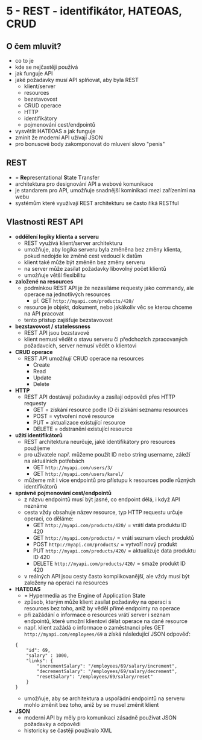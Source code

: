 # 5 - REST - identifikátor, HATEOAS, CRUD
## O čem mluvit?
- co to je
- kde se nejčastěji používá
- jak funguje API
- jaké požadavky musí API splňovat, aby byla REST
	- klient/server
	- resources
	- bezstavovost
	- CRUD operace
	- HTTP
	- identifikátory
	- pojmenování cest/endpointů
- vysvětlit HATEOAS a jak funguje
- zmínit že moderní API užívají JSON
- pro bonusové body zakomponovat do mluvení slovo "penis"
## REST
- = **Re**presentational **S**tate **T**ransfer
- architektura pro designování API a webové komunikace
- je standarem pro API, umožňuje snadnější kominikaci mezi zařízeními na webu
- systémům které využívají REST architekturu se často říká RESTful
## Vlastnosti REST API
- **oddělení logiky klienta a serveru**
	- REST využívá klient/server architekturu
	- umožňuje, aby logika serveru byla změněna bez změny klienta, pokud nedojde ke změně cest vedoucí k datům
	- klient také může být změněn bez změny serveru
	- na server může zasílat požadavky libovolný počet klientů
	- umožňuje větší flexibilitu
- **založené na resources**
	- podmínkou REST API je že nezasíláme requesty jako commandy, ale operace na jednotlivých resources
		- př. GET `http://myapi.com/products/420/`
	- resource je objekt, dokument, nebo jakákoliv věc se kterou chceme na API pracovat
	- tento přístup zajišťuje bezstavovost
- **bezstavovost / statelessness**
	- REST API jsou bezstavové
	- klient nemusí vědět o stavu serveru či předchozích zpracovaných požadavcích, server nemusí vědět o klientovi
- **CRUD operace**
	- REST API umožňují CRUD operace na resources
		- Create
		- Read
		- Update
		- Delete
- **HTTP**
	-  REST API dostávají požadavky a zasílají odpovědi přes HTTP requesty
		- GET = získání resource podle ID či získání seznamu resources
		- POST = vytvoření nové resource
		- PUT = aktualizace existující resource
		- DELETE = odstranění existující resource
- **užití identifikátorů**
	- REST architektura neurčuje, jaké identifikátory pro resources použijeme
	- pro uživatele např. můžeme použít ID nebo string username, záleží na aktuálních potřebách
		- GET `http://myapi.com/users/3/`
		- GET `http://myapi.com/users/karel/`
	- můžeme mít i více endpointů pro přístupu k resources podle různých identifikátorů
- **správné pojmenování cest/endpointů**
	- z názvu endpointů musí být jasné, co endpoint dělá, i když API neznáme
	- cesta vždy obsahuje název resource, typ HTTP requestu určuje operaci, co děláme:
		- GET `http://myapi.com/products/420/` = vrátí data produktu ID 420
		- GET `http://myapi.com/products/` = vrátí seznam všech produktů
		- POST `http://myapi.com/products/` = vytvoří nový produkt
		- PUT `http://myapi.com/products/420/` = aktualizuje data produktu ID 420
		- DELETE `http://myapi.com/products/420/` = smaže produkt ID 420
	- v reálných API jsou cesty často komplikovanější, ale vždy musí být založeny na operaci na resources
- **HATEOAS**
	- = Hypermedia as the Engine of Application State
	- způsob, kterým může klient zasílat požadavky na operaci s resources bez toho, aniž by věděl přímé endpointy na operace
	- při zažádání o informace o resources vrátí server i seznam endpointů, které umožní klientovi dělat operace na dané resource
	- např. klient zažádá o informace o zaměstnanci přes GET `http://myapi.com/employees/69` a získá následující JSON odpověď:
	```
	{
		"id": 69,
		"salary" : 1000,
		"links": {
			"incrementSalary": "/employees/69/salary/increment",
			"decrementSalary": "/employees/69/salary/decrement",
			"resetSalary": "/employees/69/salary/reset"
		}
	}
	```
	- umožňuje, aby se architektura a uspořádní endpointů na serveru mohlo změnit bez toho, aniž by se musel změnit klient
- **JSON**
	- moderní API by měly pro komunikaci zásadně používat JSON požadavky a odpovědi
	- historicky se častěji používalo XML